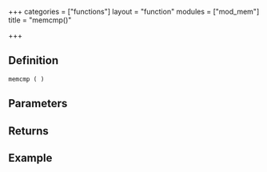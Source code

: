 +++
categories = ["functions"]
layout = "function"
modules = ["mod_mem"]
title = "memcmp()"

+++

## Definition

    memcmp ( )

## Parameters

## Returns

## Example

